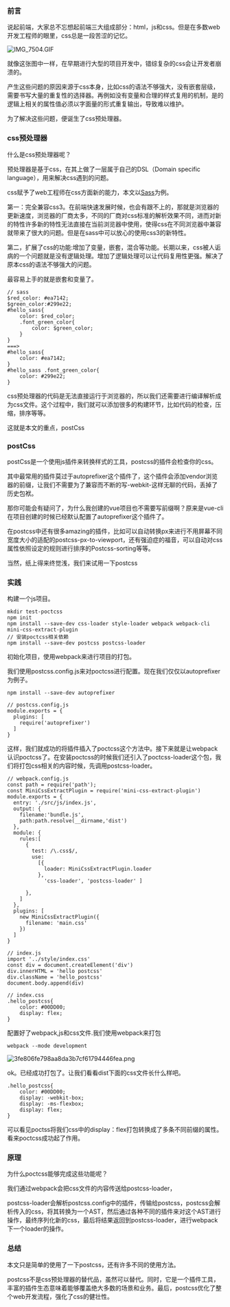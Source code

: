 ### 前言

说起前端，大家总不忘想起前端三大组成部分：html，js和css。但是在多数web开发工程师的眼里，css总是一段苦涩的记忆。<br>

![IMG_7504.GIF](<http://groove-zhang.cn/img/IMG_7504.GIF> "IMG_7504.GIF")<br>

 就像这张图中一样，在早期进行大型的项目开发中，错综复杂的css会让开发者崩溃的。<br>

 产生这些问题的原因来源于css本身，比如css的语法不够强大，没有嵌套层级，需要书写大量的重复性的选择器。再例如没有变量和合理的样式复用的机制，是的逻辑上相关的属性值必须以字面量的形式重复输出，导致难以维护。

为了解决这些问题，便诞生了css预处理器。

### css预处理器

什么是css预处理器呢？

预处理器是基于css，在其上做了一层属于自己的DSL（Domain specific language），用来解决css遇到的问题。

css赋予了web工程师在css方面新的能力，本文以[Sass](<https://www.sass.hk/>)为例。<br>

 第一：完全兼容css3。在前端快速发展时候，也会有跟不上的，那就是浏览器的更新速度，浏览器的厂商太多，不同的厂商对css标准的解析效果不同，进而对新的特性许多新的特性无法直接在当前浏览器中使用，使得css在不同浏览器中兼容就带来了很大的问题。但是在sass中可以放心的使用css3的新特性。

第二，扩展了css的功能:增加了变量，嵌套，混合等功能。长期以来，css被人诟病的一个问题就是没有逻辑处理。增加了逻辑处理可以让代码复用性更强。解决了原本css的语法不够强大的问题。<br>

 最容易上手的就是嵌套和变量了。

```
// sass 
$red_color: #ea7142;
$green_color:#299e22;
#hello_sass{
    color: $red_color;
    .font_green_color{
        color: $green_color;
    }
}
===>
#hello_sass{
    color: #ea7142;
}
#hello_sass .font_green_color{
    color: #299e22;
}
```

css预处理器的代码是无法直接运行于浏览器的，所以我们还需要进行编译解析成为css文件。这个过程中，我们就可以添加很多的构建环节，比如代码的检查，压缩，排序等等。

这就是本文的重点，postCss

### postCss

postCss是一个使用js插件来转换样式的工具，postcss的插件会检查你的css。

其中最常用的插件莫过于autoprefixer这个插件了，这个插件会添加vendor浏览器的前缀，让我们不需要为了兼容而不断的写-webkit-这样无聊的代码，丢掉了历史包袱。<br>

 那你可能会有疑问了，为什么我创建的vue项目也不需要写前缀啊？原来是vue-cli在项目创建的时候已经默认配置了autoprefixer这个插件了。<br>

 在postcss中还有很多amazing的插件，比如可以自动转换px来进行不用屏幕不同宽度大小的适配的postcss-px-to-viewport，还有强迫症的福音，可以自动对css属性依照设定的规则进行排序的Postcss-sorting等等。<br>

 当然，纸上得来终觉浅，我们来试用一下postcss

### 实践

构建一个js项目。

```
mkdir test-poctcss
npm init 
npm install --save-dev css-loader style-loader webpack webpack-cli mini-css-extract-plugin
// 安装poctcss相关依赖 
npm install --save-dev postcss postcss-loader
```

初始化项目，使用webpack来进行项目的打包。<br>

 我们使用postcss.config.js来对poctcss进行配置。现在我们仅仅以autoprefixer为例子。

```
npm install --save-dev autoprefixer

// postcss.config.js
module.exports = {
  plugins: [
    require('autoprefixer')
  ]
}
```

这样，我们就成功的将插件插入了poctcss这个方法中。接下来就是让webpack认识poctcss了。在安装poctcss的时候我们还引入了poctcss-loader这个包，我们将打包css相关的内容时候，先调用postcss-loader。

```
// webpack.config.js
const path = require('path');
const MiniCssExtractPlugin = require('mini-css-extract-plugin')
module.exports = {
  entry: './src/js/index.js',
  output: {
    filename:'bundle.js',
    path:path.resolve(__dirname,'dist')
  },
  module: {
    rules:[
      {
        test: /\.css$/,
        use:
          [{
            loader: MiniCssExtractPlugin.loader
          },
            'css-loader', 'postcss-loader' ]

      },
    ]
  },
  plugins: [
    new MiniCssExtractPlugin({
      filename: 'main.css'
    })
  ]
}

// index.js
import '../style/index.css'
const div = document.createElement('div')
div.innerHTML = 'hello postcss'
div.className = 'hello_postcss'
document.body.append(div)

// index.css
.hello_postcss{
    color: #00DD00;
    display: flex;
}
```

配置好了webpack,js和css文件.我们使用webpack来打包

```
webpack --mode development
```

![3fe806fe798aa8da3b7cf61794446fea.png](<evernotecid://90F23ACD-810D-4622-B4D4-D8A110081DA1/appyinxiangcom/21617950/ENResource/p44>)<br>

 ok。已经成功打包了。让我们看看dist下面的css文件长什么样吧。

```
.hello_postcss{
    color: #00DD00;
    display: -webkit-box;
    display: -ms-flexbox;
    display: flex;
}
```

可以看见poctss将我们css中的display：flex打包转换成了多条不同前缀的属性。看来poctcss成功起了作用。

### 原理

为什么poctcss能够完成这些功能呢？<br>

 我们通过webpack会把css文件的内容传送给postcss-loader，<br>

 postcss-loader会解析postcss.config中的插件，传输给postcss，postcss会解析传入的css，将其转换为一个AST，然后通过各种不同的插件来对这个AST进行操作，最终序列化新的css，最后将结果返回到postcss-loader，进行webpack下一个loader的操作。<br>


### 总结

本文只是简单的使用了一下postcss，还有许多不同的使用方法。

postcss不是css预处理器的替代品，虽然可以替代。同时，它是一个插件工具，丰富的插件生态意味着能够覆盖绝大多数的场景和业务。最后，postcss优化了整个web开发流程，强化了css的健壮性。

